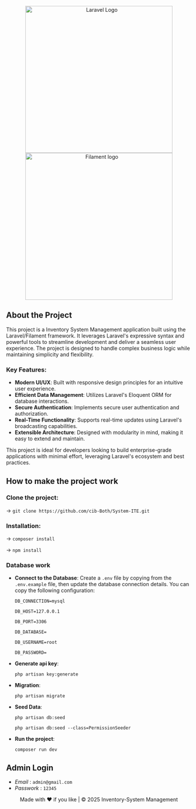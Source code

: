 <p align="center">
<a href="https://laravel.com" target="_blank"><img src="https://logowik.com/content/uploads/images/laravel8530.jpg" width="400" alt="Laravel Logo"></a>
<a href="https://filamentphp.com" terget="_blank"><img src="https://logowik.com/content/uploads/images/filament-laravel4896.logowik.com.webp" width="400" alt="Filament logo"></a></p>

## About the Project

This project is a Inventory System Management application built using the Laravel/Filament framework. It leverages Laravel's expressive syntax and powerful tools to streamline development and deliver a seamless user experience. The project is designed to handle complex business logic while maintaining simplicity and flexibility.

### Key Features:
- **Modern UI/UX**: Built with responsive design principles for an intuitive user experience.
- **Efficient Data Management**: Utilizes Laravel's Eloquent ORM for database interactions.
- **Secure Authentication**: Implements secure user authentication and authorization.
- **Real-Time Functionality**: Supports real-time updates using Laravel's broadcasting capabilities.
- **Extensible Architecture**: Designed with modularity in mind, making it easy to extend and maintain.

This project is ideal for developers looking to build enterprise-grade applications with minimal effort, leveraging Laravel's ecosystem and best practices.

## How to make the project work

### Clone the project: 
-> `git clone https://github.com/cib-Both/System-ITE.git`
### Installation: 
-> `composer install`

-> `npm install`
### Database work
- **Connect to the Database**: Create a `.env` file by copying from the `.env.example` file, then update the database connection details. You can copy the following configuration: 

    `DB_CONNECTION=mysql`

    `DB_HOST=127.0.0.1`

    `DB_PORT=3306`

    `DB_DATABASE=` 

    `DB_USERNAME=root`

    `DB_PASSWORD=` 

- **Generate api key**:

  `php artisan key:generate`
- **Migration**:

  `php artisan migrate`
- **Seed Data**:

  `php artisan db:seed`

  `php artisan db:seed --class=PermissionSeeder`
- **Run the project**:

  `composer run dev`

## Admin Login

- *Email* : `admin@gmail.com`
- *Passwork* : `12345`


<p align="center">
  Made with ❤️ if you like | © 2025 Inventory-System Management
</p>
